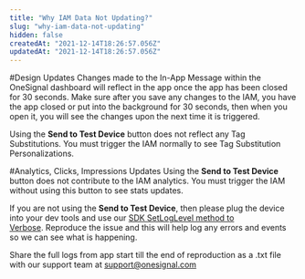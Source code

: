 ```yaml
---
title: "Why IAM Data Not Updating?"
slug: "why-iam-data-not-updating"
hidden: false
createdAt: "2021-12-14T18:26:57.056Z"
updatedAt: "2021-12-14T18:26:57.056Z"
---
```

#Design Updates
Changes made to the In-App Message within the OneSignal dashboard will reflect in the app once the app has been closed for 30 seconds. Make sure after you save any changes to the IAM, you have the app closed or put into the background for 30 seconds, then when you open it, you will see the changes upon the next time it is triggered.

Using the **Send to Test Device** button does not reflect any Tag Substitutions. You must trigger the IAM normally to see Tag Substitution Personalizations.

#Analytics, Clicks, Impressions Updates
Using the **Send to Test Device** button does not contribute to the IAM analytics. You must trigger the IAM without using this button to see stats updates.

If you are not using the **Send to Test Device**, then please plug the device into your dev tools and use our <a href="https://documentation.onesignal.com/docs/sdk-reference#debugging" target="_blank">SDK SetLogLevel method to Verbose</a>. Reproduce the issue and this will help log any errors and events so we can see what is happening.

Share the full logs from app start till the end of reproduction as a .txt file with our support team at support@onesignal.com